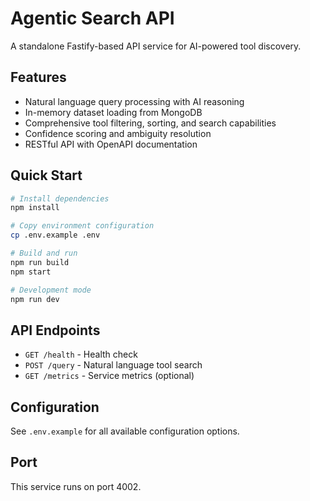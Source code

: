 # Agentic Search API

A standalone Fastify-based API service for AI-powered tool discovery.

## Features

- Natural language query processing with AI reasoning
- In-memory dataset loading from MongoDB
- Comprehensive tool filtering, sorting, and search capabilities
- Confidence scoring and ambiguity resolution
- RESTful API with OpenAPI documentation

## Quick Start

```bash
# Install dependencies
npm install

# Copy environment configuration
cp .env.example .env

# Build and run
npm run build
npm start

# Development mode
npm run dev
```

## API Endpoints

- `GET /health` - Health check
- `POST /query` - Natural language tool search
- `GET /metrics` - Service metrics (optional)

## Configuration

See `.env.example` for all available configuration options.

## Port

This service runs on port 4002.